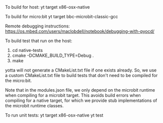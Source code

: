 

To build for host:
yt target x86-osx-native

To build for micro:bit
yt target bbc-microbit-classic-gcc


Remote debugging instructions:
https://os.mbed.com/users/maclobdell/notebook/debugging-with-pyocd/

To build test that run on the host:
1) cd native-tests
2) cmake -DCMAKE_BUILD_TYPE=Debug .
3) make

yotta will not generate a CMakeList.txt file if one exists already. So,
we use a custom CMakeList.txt file to build tests that don't need to be
compiled for the micro:bit.

Note that in the modules.json file, we only depend on the microbit runtime
when compiling for a microbit target. This avoids build errors when compiling
for a native target, for which we provide stub implementations of the microbit
runtime classes.

To run unit tests:
yt target x86-osx-native
yt test 
